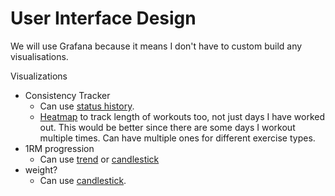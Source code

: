 # User Interface Design

We will use Grafana because it means I don't have to custom build any visualisations.

Visualizations
- Consistency Tracker 
    - Can use [status history](https://grafana.com/docs/grafana-cloud/visualizations/panels-visualizations/visualizations/status-history/).
    - [Heatmap](https://grafana.com/docs/grafana-cloud/visualizations/panels-visualizations/visualizations/heatmap/) to track length of workouts too, not just days I have worked out. This would be better since there are some days I workout multiple times. Can have multiple ones for different exercise types.
- 1RM progression
    - Can use [trend](https://grafana.com/docs/grafana-cloud/visualizations/panels-visualizations/visualizations/trend/) or [candlestick](https://grafana.com/docs/grafana-cloud/visualizations/panels-visualizations/visualizations/candlestick/)
- weight?
    - Can use [candlestick](https://grafana.com/docs/grafana-cloud/visualizations/panels-visualizations/visualizations/candlestick/).